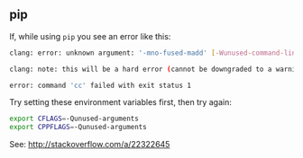 pip
---

If, while using `pip` you see an error like this:

```bash
clang: error: unknown argument: '-mno-fused-madd' [-Wunused-command-line-argument-hard-error-in-future]

clang: note: this will be a hard error (cannot be downgraded to a warning) in the future

error: command 'cc' failed with exit status 1
```

Try setting these environment variables first, then try again:

```bash
export CFLAGS=-Qunused-arguments
export CPPFLAGS=-Qunused-arguments
```

See: http://stackoverflow.com/a/22322645
